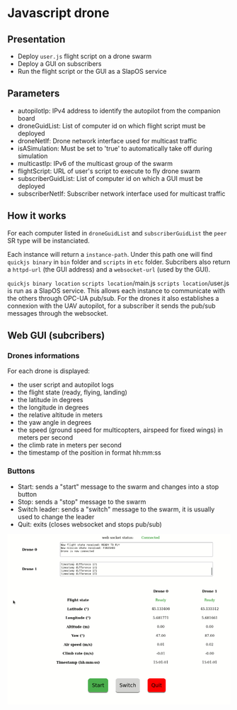 # Javascript drone #


## Presentation ##

* Deploy `user.js` flight script on a drone swarm
* Deploy a GUI on subscribers
* Run the flight script or the GUI as a SlapOS service


## Parameters ##

* autopilotIp: IPv4 address to identify the autopilot from the companion board
* droneGuidList: List of computer id on which flight script must be deployed
* droneNetIf: Drone network interface used for multicast traffic
* isASimulation: Must be set to 'true' to automatically take off during simulation
* multicastIp: IPv6 of the multicast group of the swarm
* flightScript: URL of user's script to execute to fly drone swarm
* subscriberGuidList: List of computer id on which a GUI must be deployed
* subscriberNetIf: Subscriber network interface used for multicast traffic


## How it works ##

For each computer listed in `droneGuidList` and `subscriberGuidList` the `peer` SR type will be instanciated.

Each instance will return a `instance-path`. Under this path one will find `quickjs binary` in `bin` folder
and `scripts` in `etc` folder. Subcribers also return a `httpd-url` (the GUI address) and a `websocket-url` (used by the
GUI).

`quickjs binary location` `scripts location`/main.js `scripts location`/user.js is run as a SlapOS service. This allows
each instance to communicate with the others through OPC-UA pub/sub. For the drones it also establishes a connexion with
the UAV autopilot, for a subscriber it sends the pub/sub messages through the websocket.


## Web GUI (subcribers)


### Drones informations

For each drone is displayed:
* the user script and autopilot logs
* the flight state (ready, flying, landing)
* the latitude in degrees
* the longitude in degrees
* the relative altitude in meters
* the yaw angle in degrees
* the speed (ground speed for multicopters, airspeed for fixed wings) in meters per second
* the climb rate in meters per second
* the timestamp of the position in format hh:mm:ss


### Buttons

* Start: sends a "start" message to the swarm and changes into a stop button
* Stop: sends a "stop" message to the swarm
* Switch leader: sends a "switch" message to the swarm, it is usually used to change the leader
* Quit: exits (closes websocket and stops pub/sub)


![GUI screenshot](images/js-drone_GUI_screenshot.png)
